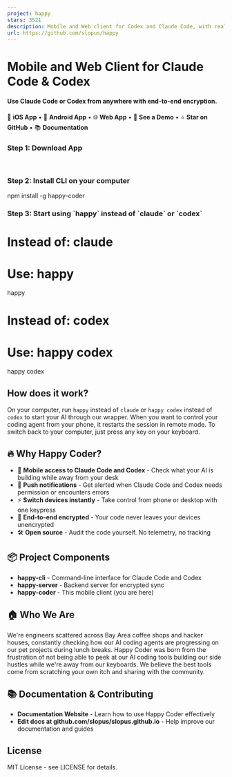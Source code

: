 ```yaml
---
project: happy
stars: 3521
description: Mobile and Web client for Codex and Claude Code, with realtime voice, encryption and fully featured
url: https://github.com/slopus/happy
---
```


Mobile and Web Client for Claude Code & Codex
=============================================

#### Use Claude Code or Codex from anywhere with end-to-end encryption.

📱 **iOS App** • 🤖 **Android App** • 🌐 **Web App** • 🎥 **See a Demo** • ⭐ **Star on GitHub** • 📚 **Documentation**

### Step 1: Download App

     

### Step 2: Install CLI on your computer

npm install -g happy-coder

### Step 3: Start using \`happy\` instead of \`claude\` or \`codex\`

# Instead of: claude
# Use: happy

happy

# Instead of: codex
# Use: happy codex

happy codex

How does it work?
-----------------

On your computer, run `happy` instead of `claude` or `happy codex` instead of `codex` to start your AI through our wrapper. When you want to control your coding agent from your phone, it restarts the session in remote mode. To switch back to your computer, just press any key on your keyboard.

🔥 Why Happy Coder?
-------------------

-   📱 **Mobile access to Claude Code and Codex** - Check what your AI is building while away from your desk
-   🔔 **Push notifications** - Get alerted when Claude Code and Codex needs permission or encounters errors
-   ⚡ **Switch devices instantly** - Take control from phone or desktop with one keypress
-   🔐 **End-to-end encrypted** - Your code never leaves your devices unencrypted
-   🛠️ **Open source** - Audit the code yourself. No telemetry, no tracking

📦 Project Components
---------------------

-   **happy-cli** - Command-line interface for Claude Code and Codex
-   **happy-server** - Backend server for encrypted sync
-   **happy-coder** - This mobile client (you are here)

🏠 Who We Are
-------------

We're engineers scattered across Bay Area coffee shops and hacker houses, constantly checking how our AI coding agents are progressing on our pet projects during lunch breaks. Happy Coder was born from the frustration of not being able to peek at our AI coding tools building our side hustles while we're away from our keyboards. We believe the best tools come from scratching your own itch and sharing with the community.

📚 Documentation & Contributing
-------------------------------

-   **Documentation Website** - Learn how to use Happy Coder effectively
-   **Edit docs at github.com/slopus/slopus.github.io** - Help improve our documentation and guides

License
-------

MIT License - see LICENSE for details.
